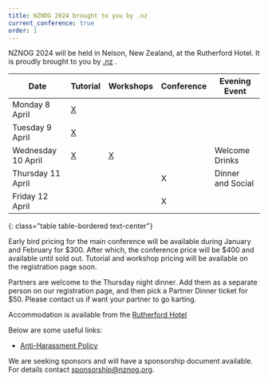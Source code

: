 ```yaml
---
title: NZNOG 2024 brought to you by .nz
current_conference: true
order: 1
---
```


NZNOG 2024 will be held in Nelson, New Zealand, at the Rutherford Hotel. It is proudly brought to you by [.nz](https://internetnz.nz/nz-domains/) .

| Date | Tutorial | Workshops | Conference | Evening Event |
| --- | --- | --- | --- | --- |
| Monday 8 April    | [X](nznog-2024/workshops-and-tutorials) | | | |
| Tuesday 9 April   | [X](nznog-2024/workshops-and-tutorials) | | | |
| Wednesday 10 April | [X](nznog-2024/workshops-and-tutorials) | [X](nznog-2024/workshops-and-tutorials) | | Welcome Drinks |
| Thursday 11 April  | | | X | Dinner and Social |
| Friday 12 April    | | | X | |
{: class="table table-bordered text-center"}

Early bird pricing for the main conference will be available during January and February for $300. After which, the conference price will be $400 and available until sold out.
Tutorial and workshop pricing will be available on the registration page soon.

Partners are welcome to the Thursday night dinner. Add them as a separate person on our registration page, and then pick a Partner Dinner ticket for $50. Please contact us if want your partner to go karting.

Accommodation is available from the [Rutherford Hotel](nznog-2024/accommodation)

Below are some useful links:
- [Anti-Harassment Policy](/conference-anti-harassment-policy)

We are seeking sponsors and will have a sponsorship document available. For details contact [sponsorship@nznog.org](mailto:sponsorship@nznog.org).
